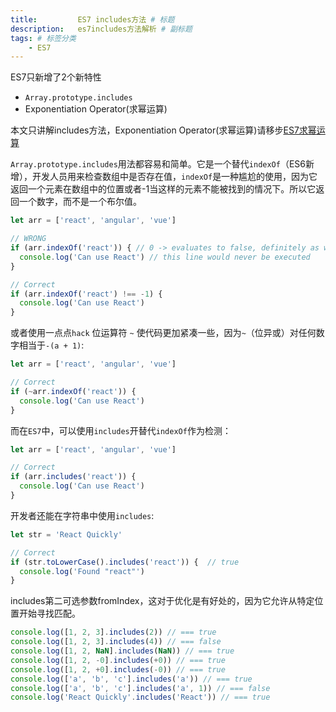 ```yaml
---
title:         ES7 includes方法 # 标题
description:   es7includes方法解析 # 副标题
tags: # 标签分类
    - ES7
---
```


ES7只新增了2个新特性
* `Array.prototype.includes`
* Exponentiation Operator(求幂运算)

本文只讲解includes方法，Exponentiation Operator(求幂运算)请移步[ES7求幂运算](/es7/es7-求幂运算.html)

`Array.prototype.includes`用法都容易和简单。它是一个替代`indexOf`（ES6新增），开发人员用来检查数组中是否存在值，`indexOf`是一种尴尬的使用，因为它返回一个元素在数组中的位置或者-1当这样的元素不能被找到的情况下。所以它返回一个数字，而不是一个布尔值。

```js
let arr = ['react', 'angular', 'vue']

// WRONG
if (arr.indexOf('react')) { // 0 -> evaluates to false, definitely as we expected
  console.log('Can use React') // this line would never be executed
}

// Correct
if (arr.indexOf('react') !== -1) {
  console.log('Can use React')
}
```

或者使用一点点`hack` 位运算符 `~` 使代码更加紧凑一些，因为`~`（位异或）对任何数字相当于`-(a + 1)`:

```js
let arr = ['react', 'angular', 'vue']

// Correct
if (~arr.indexOf('react')) {
  console.log('Can use React')
}
```

而在`ES7`中，可以使用`includes`开替代`indexOf`作为检测：

```js
let arr = ['react', 'angular', 'vue']

// Correct
if (arr.includes('react')) {
  console.log('Can use React')
}
```

开发者还能在字符串中使用`includes`:
```js
let str = 'React Quickly'

// Correct
if (str.toLowerCase().includes('react')) {  // true
  console.log('Found "react"')  
}
```

includes第二可选参数fromIndex，这对于优化是有好处的，因为它允许从特定位置开始寻找匹配。

```js
console.log([1, 2, 3].includes(2)) // === true
console.log([1, 2, 3].includes(4)) // === false
console.log([1, 2, NaN].includes(NaN)) // === true
console.log([1, 2, -0].includes(+0)) // === true
console.log([1, 2, +0].includes(-0)) // === true
console.log(['a', 'b', 'c'].includes('a')) // === true
console.log(['a', 'b', 'c'].includes('a', 1)) // === false
console.log('React Quickly'.includes('React')) // === true
```